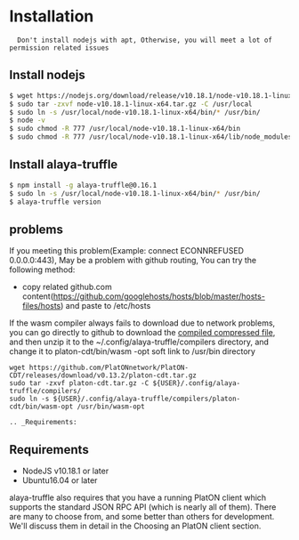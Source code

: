 
# Installation

```note::
  Don't install nodejs with apt, Otherwise, you will meet a lot of permission related issues 
 ```

## Install nodejs

```bash
$ wget https://nodejs.org/download/release/v10.18.1/node-v10.18.1-linux-x64.tar.gz
$ sudo tar -zxvf node-v10.18.1-linux-x64.tar.gz -C /usr/local
$ sudo ln -s /usr/local/node-v10.18.1-linux-x64/bin/* /usr/bin/
$ node -v
$ sudo chmod -R 777 /usr/local/node-v10.18.1-linux-x64/bin
$ sudo chmod -R 777 /usr/local/node-v10.18.1-linux-x64/lib/node_modules/
```
## Install alaya-truffle

```bash
$ npm install -g alaya-truffle@0.16.1
$ sudo ln -s /usr/local/node-v10.18.1-linux-x64/bin/* /usr/bin/
$ alaya-truffle version
```

## problems

If you meeting this problem(Example: connect ECONNREFUSED 0.0.0.0:443), May be a problem with github routing, You can try the following method:

* copy related github.com content(https://github.com/googlehosts/hosts/blob/master/hosts-files/hosts) and paste to /etc/hosts

If the wasm compiler always fails to download due to network problems, you can go directly to github to download the [compiled compressed file](https://github.com/PlatONnetwork/PlatON-CDT/releases/download/v0.13.2/platon-cdt.tar.gz), and then unzip it to the ~/.config/alaya-truffle/compilers directory, and change it to platon-cdt/bin/wasm -opt soft link to /usr/bin directory
```
wget https://github.com/PlatONnetwork/PlatON-CDT/releases/download/v0.13.2/platon-cdt.tar.gz
sudo tar -zxvf platon-cdt.tar.gz -C ${USER}/.config/alaya-truffle/compilers/
sudo ln -s ${USER}/.config/alaya-truffle/compilers/platon-cdt/bin/wasm-opt /usr/bin/wasm-opt
```

```eval_rst
.. _Requirements:
```
## Requirements

* NodeJS v10.18.1 or later
* Ubuntu16.04 or later

alaya-truffle also requires that you have a running PlatON client which supports the standard JSON RPC API (which is nearly all of them). There are many to choose from, and some better than others for development. We'll discuss them in detail in the Choosing an PlatON client section.
